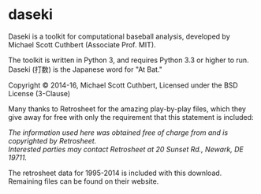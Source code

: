 # daseki

Daseki is a toolkit for computational baseball analysis, developed by
Michael Scott Cuthbert (Associate Prof. MIT).

The toolkit is written in Python 3, and requires Python 3.3 or higher to run.
Daseki (打数) is the Japanese word for "At Bat."

Copyright © 2014-16, Michael Scott Cuthbert, Licensed under the BSD License (3-Clause)

Many thanks to Retrosheet for the amazing play-by-play files, which they give away
for free with only the requirement that this statement is included:

*The information used here was obtained free of charge from and is copyrighted by Retrosheet.  
Interested parties may contact Retrosheet at 20 Sunset Rd., Newark, DE 19711.*

The retrosheet data for 1995-2014 is included with this download. Remaining files can be
found on their website.

